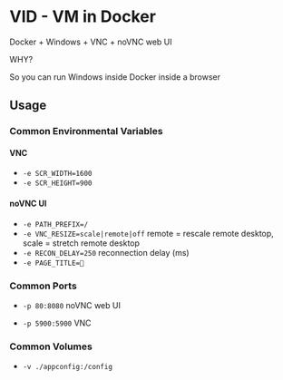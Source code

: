 # VID - VM in Docker

Docker + Windows + VNC + noVNC web UI

WHY?

So you can run Windows inside Docker inside a browser

## Usage

### Common Environmental Variables

#### VNC

- `-e SCR_WIDTH=1600`
- `-e SCR_HEIGHT=900`

#### noVNC UI

- `-e PATH_PREFIX=/`
- `-e VNC_RESIZE=scale|remote|off` remote = rescale remote desktop, scale = stretch remote desktop
- `-e RECON_DELAY=250` reconnection delay (ms)
- `-e PAGE_TITLE=🐳`

### Common Ports

- `-p 80:8080` noVNC web UI

- `-p 5900:5900` VNC

### Common Volumes

- `-v ./appconfig:/config`

